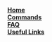 [**Home**](https://github.com/hsiw/WishBot/wiki)  
[**Commands**](https://github.com/hsiw/WishBot/wiki/Commands)  
[**FAQ**](https://github.com/hsiw/WishBot/wiki/FAQ)  
[**Useful Links**](https://github.com/hsiw/WishBot/wiki/Useful-Links)